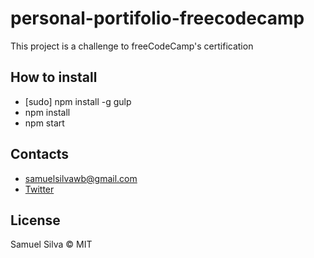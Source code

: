 # personal-portifolio-freecodecamp

This project is a challenge to freeCodeCamp's certification

## How to install

- [sudo] npm install -g gulp
- npm install
- npm start

## Contacts

- samuelsilvawb@gmail.com
- [Twitter](https://twitter.com/samuelsilvadev)

## License

Samuel Silva &copy; MIT
